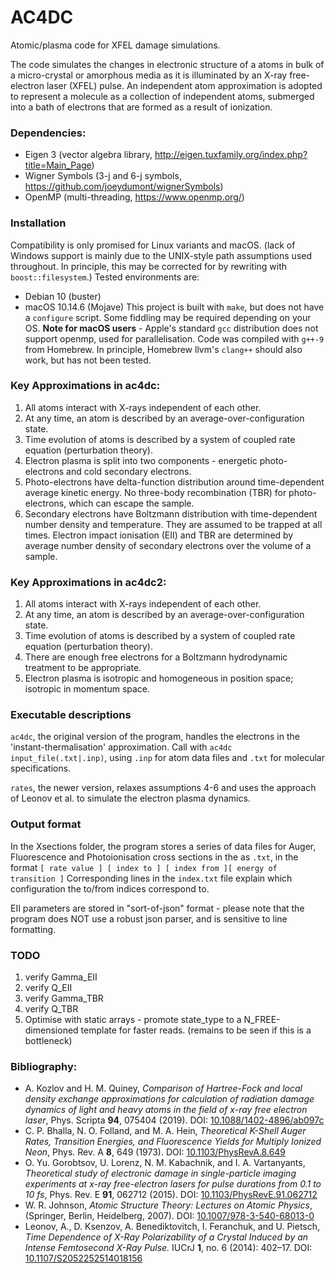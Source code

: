 # AC4DC
Atomic/plasma code for XFEL damage simulations.

The code simulates the changes in electronic structure of a atoms in bulk of a micro-crystal or amorphous media as it is illuminated by an X-ray free-electron laser (XFEL) pulse. An independent atom approximation is adopted to represent a molecule as a collection of independent atoms, submerged into a bath of electrons that are formed as a result of ionization.

### Dependencies:

+ Eigen 3        (vector algebra library, http://eigen.tuxfamily.org/index.php?title=Main_Page)
+ Wigner Symbols (3-j and 6-j symbols, https://github.com/joeydumont/wignerSymbols)
+ OpenMP         (multi-threading, https://www.openmp.org/)

### Installation

Compatibility is only promised for Linux variants and macOS. (lack of Windows support is mainly due to the UNIX-style path assumptions used throughout. In principle, this may be corrected for by rewriting with `boost::filesystem`.)
Tested environments are:
+ Debian 10 (buster)
+ macOS 10.14.6 (Mojave)
This project is built with `make`, but does not have a `configure` script. Some fiddling may be required depending on your OS.
**Note for macOS users**  - Apple's standard `gcc` distribution does not support openmp, used for parallelisation. Code was compiled with `g++-9` from Homebrew. In principle, Homebrew llvm's `clang++` should also work, but has not been tested.

### Key Approximations in ac4dc:

1. All atoms interact with X-rays independent of each other.
2. At any time, an atom is described by an average-over-configuration state.
3. Time evolution of atoms is described by a system of coupled rate equation (perturbation theory).
4. Electron plasma is split into two components - energetic photo-electrons and cold secondary electrons.
5. Photo-electrons have delta-function distribution around time-dependent average kinetic energy. No three-body recombination (TBR) for photo-electrons, which can escape the sample.
6. Secondary electrons have Boltzmann distribution with time-dependent number density and temperature. They are assumed to be trapped at all times. Electron impact ionisation (EII) and TBR are determined by average number density of secondary electrons over the volume of a sample.

### Key Approximations in ac4dc2:

1. All atoms interact with X-rays independent of each other.
2. At any time, an atom is described by an average-over-configuration state.
3. Time evolution of atoms is described by a system of coupled rate equation (perturbation theory).
4. There are enough free electrons for a Boltzmann hydrodynamic treatment to be appropriate.
5. Electron plasma is isotropic and homogeneous in position space; isotropic in momentum space.

### Executable descriptions

`ac4dc`, the original version of the program, handles the electrons in the 'instant-thermalisation' approximation. Call with `ac4dc input_file(.txt|.inp)`, using `.inp` for atom data files and `.txt` for molecular specifications.

`rates`, the newer version, relaxes assumptions 4-6 and uses the approach of Leonov et al. to simulate the electron plasma dynamics.


### Output format

In the Xsections folder, the program stores a series of data files for Auger, Fluorescence and Photoionisation cross sections in the as `.txt`, in the format
`[ rate value ] [ index to ] [ index from ][ energy of transition ]`
Corresponding lines in the `index.txt` file explain which configuration the to/from indices correspond to.

EII parameters are stored in "sort-of-json" format - please note that the program does NOT use a robust json parser, and is sensitive to line formatting.


### TODO

1. verify Gamma_EII
2. verify Q_EII
3. verify Gamma_TBR
4. verify Q_TBR
3. Optimise with static arrays - promote state_type to a N_FREE-dimensioned template for faster reads. (remains to be seen if this is a bottleneck)

### Bibliography:

+ A. Kozlov and H. M. Quiney, _Comparison of Hartree-Fock and local density exchange approximations for calculation of radiation damage dynamics of light and heavy atoms in the field of x-ray free electron laser_, Phys. Scripta **94**, 075404 (2019). DOI: [10.1088/1402-4896/ab097c](https://doi.org/10.1088/1402-4896/ab097c)
+ C. P. Bhalla, N. O. Folland, and M. A. Hein, _Theoretical K-Shell Auger Rates, Transition Energies, and Fluorescence Yields for Multiply Ionized Neon_, Phys. Rev. A **8**, 649 (1973). DOI: [10.1103/PhysRevA.8.649](https://doi.org/10.1103/PhysRevA.8.649)
+ O. Yu. Gorobtsov, U. Lorenz, N. M. Kabachnik, and I. A. Vartanyants, _Theoretical study of electronic damage in single-particle imaging experiments at x-ray free-electron lasers for pulse durations from 0.1 to 10 fs_, Phys. Rev. E **91**, 062712 (2015). DOI: [10.1103/PhysRevE.91.062712](https://doi.org/10.1103/PhysRevE.91.062712)
+ W. R. Johnson, _Atomic Structure Theory: Lectures on Atomic Physics_, (Springer, Berlin, Heidelberg, 2007). DOI: [10.1007/978-3-540-68013-0](https://doi.org/10.1007/978-3-540-68013-0)
+ Leonov, A., D. Ksenzov, A. Benediktovitch, I. Feranchuk, and U. Pietsch, _Time Dependence of X-Ray Polarizability of a Crystal Induced by an Intense Femtosecond X-Ray Pulse._ IUCrJ **1**, no. 6 (2014): 402–17. DOI: [10.1107/S2052252514018156](https://doi.org/10.1107/S2052252514018156)
